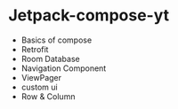 # Jetpack-compose-yt

- Basics of compose
- Retrofit
- Room Database
- Navigation Component
- ViewPager
- custom ui
- Row & Column

